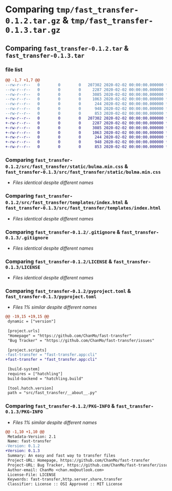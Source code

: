 # Comparing `tmp/fast_transfer-0.1.2.tar.gz` & `tmp/fast_transfer-0.1.3.tar.gz`

## Comparing `fast_transfer-0.1.2.tar` & `fast_transfer-0.1.3.tar`

### file list

```diff
@@ -1,7 +1,7 @@
--rw-r--r--   0        0        0   207302 2020-02-02 00:00:00.000000 fast_transfer-0.1.2/src/fast_transfer/static/bulma.min.css
--rw-r--r--   0        0        0     2287 2020-02-02 00:00:00.000000 fast_transfer-0.1.2/src/fast_transfer/templates/index.html
--rw-r--r--   0        0        0     3085 2020-02-02 00:00:00.000000 fast_transfer-0.1.2/.gitignore
--rw-r--r--   0        0        0     1063 2020-02-02 00:00:00.000000 fast_transfer-0.1.2/LICENSE
--rw-r--r--   0        0        0      244 2020-02-02 00:00:00.000000 fast_transfer-0.1.2/README.md
--rw-r--r--   0        0        0      948 2020-02-02 00:00:00.000000 fast_transfer-0.1.2/pyproject.toml
--rw-r--r--   0        0        0      853 2020-02-02 00:00:00.000000 fast_transfer-0.1.2/PKG-INFO
+-rw-r--r--   0        0        0   207302 2020-02-02 00:00:00.000000 fast_transfer-0.1.3/src/fast_transfer/static/bulma.min.css
+-rw-r--r--   0        0        0     2287 2020-02-02 00:00:00.000000 fast_transfer-0.1.3/src/fast_transfer/templates/index.html
+-rw-r--r--   0        0        0     3085 2020-02-02 00:00:00.000000 fast_transfer-0.1.3/.gitignore
+-rw-r--r--   0        0        0     1063 2020-02-02 00:00:00.000000 fast_transfer-0.1.3/LICENSE
+-rw-r--r--   0        0        0      244 2020-02-02 00:00:00.000000 fast_transfer-0.1.3/README.md
+-rw-r--r--   0        0        0      948 2020-02-02 00:00:00.000000 fast_transfer-0.1.3/pyproject.toml
+-rw-r--r--   0        0        0      853 2020-02-02 00:00:00.000000 fast_transfer-0.1.3/PKG-INFO
```

### Comparing `fast_transfer-0.1.2/src/fast_transfer/static/bulma.min.css` & `fast_transfer-0.1.3/src/fast_transfer/static/bulma.min.css`

 * *Files identical despite different names*

### Comparing `fast_transfer-0.1.2/src/fast_transfer/templates/index.html` & `fast_transfer-0.1.3/src/fast_transfer/templates/index.html`

 * *Files identical despite different names*

### Comparing `fast_transfer-0.1.2/.gitignore` & `fast_transfer-0.1.3/.gitignore`

 * *Files identical despite different names*

### Comparing `fast_transfer-0.1.2/LICENSE` & `fast_transfer-0.1.3/LICENSE`

 * *Files identical despite different names*

### Comparing `fast_transfer-0.1.2/pyproject.toml` & `fast_transfer-0.1.3/pyproject.toml`

 * *Files 1% similar despite different names*

```diff
@@ -19,15 +19,15 @@
 dynamic = ["version"]
 
 [project.urls]
 "Homepage" = "https://github.com/ChanMo/fast-transfer"
 "Bug Tracker" = "https://github.com/ChanMo/fast-transfer/issues"
 
 [project.scripts]
-fast-transfer = "fast-transfer.app:cli"
+fast-transfer = "fast_transfer.app:cli"
 
 [build-system]
 requires = ["hatchling"]
 build-backend = "hatchling.build"
 
 [tool.hatch.version]
 path = "src/fast_transfer/__about__.py"
```

### Comparing `fast_transfer-0.1.2/PKG-INFO` & `fast_transfer-0.1.3/PKG-INFO`

 * *Files 1% similar despite different names*

```diff
@@ -1,10 +1,10 @@
 Metadata-Version: 2.1
 Name: fast-transfer
-Version: 0.1.2
+Version: 0.1.3
 Summary: An easy and fast way to transfer files
 Project-URL: Homepage, https://github.com/ChanMo/fast-transfer
 Project-URL: Bug Tracker, https://github.com/ChanMo/fast-transfer/issues
 Author-email: ChanMo <chan.mo@outlook.com>
 License-File: LICENSE
 Keywords: fast-transfer,http.server,share,transfer
 Classifier: License :: OSI Approved :: MIT License
```

